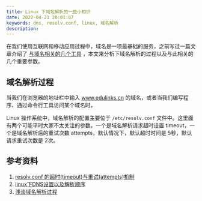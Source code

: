 ```yaml
---
title: Linux 下域名解析的一些小知识
date: 2022-04-21 20:01:07
keywords: dns, resolv.conf, linux, 域名解析
description: 
---
```


在我们使用互联网和移动应用过程中，域名是一项最基础的服务，之前写过一篇文章介绍了 [与域名相关的几个工具](http://www.edulinks.cn/2020/10/24/20201017-commands-to-domain/) ，本文来分析下域名解析的过程以及与此相关的几个重要参数。

## 域名解析过程

当我们在浏览器的地址栏中输入 www.edulinks.cn 的域名，或者当我们编写程序、通过命令行工具访问某个域名时，

Linux 操作系统中，域名解析的配置主要位于 `/etc/resolv.conf` 文件中。这里面有两个可能平时大家不太关注的参数，一个是域名解析请求超时设置 timeout，一个是域名解析后的重试次数 attempts，默认情况下，默认超时时间是 5秒，默认请求重试次数是 2次。

## 参考资料

1. [resolv.conf 的超时(timeout)与重试(attempts)机制](https://www.cnblogs.com/549294286/p/9332734.html)
2. [linux下DNS设置以及解析顺序](https://www.cnblogs.com/nerrissa/p/4346355.html)
2. [浅谈域名解析过程](https://zhuanlan.zhihu.com/p/58108010)
